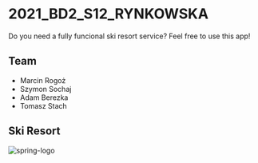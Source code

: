 # 2021_BD2_S12_RYNKOWSKA
Do you need a fully funcional ski resort service? Feel free to use this app!
## Team
* Marcin Rogoż
* Szymon Sochaj
* Adam Berezka
* Tomasz Stach

## Ski Resort

![spring-logo](https://user-images.githubusercontent.com/43828389/114466417-c2ed9480-9be8-11eb-9f09-77529bb0e755.png)

